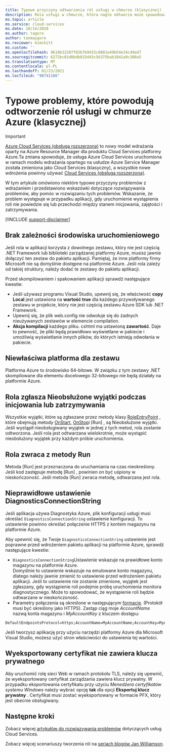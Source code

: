 ```yaml
---
title: Typowe przyczyny odtwarzania ról usługi w chmurze (klasycznej) | Microsoft Docs
description: Rola usługi w chmurze, która nagle odtwarza może spowodować znaczny Przestój. Poniżej przedstawiono niektóre typowe problemy, które powodują odtworzenie ról, co może pomóc w zmniejszeniu przestojów.
ms.topic: article
ms.service: cloud-services
ms.date: 10/14/2020
ms.author: tagore
author: tanmaygore
ms.reviewer: mimckitt
ms.custom: ''
ms.openlocfilehash: 9610b32207f8367b9415c0881e49b54e24c49ad7
ms.sourcegitcommit: 6272bc01d8bdb833d43c56375bab1841a9c380a5
ms.translationtype: MT
ms.contentlocale: pl-PL
ms.lasthandoff: 01/23/2021
ms.locfileid: "98741166"
---
```

# <a name="common-issues-that-cause-azure-cloud-service-classic-roles-to-recycle"></a>Typowe problemy, które powodują odtworzenie ról usługi w chmurze Azure (klasycznej)

> [!IMPORTANT]
> [Azure Cloud Services (obsługa rozszerzona)](../cloud-services-extended-support/overview.md) to nowy model wdrażania oparty na Azure Resource Manager dla produktu Cloud Services platformy Azure.Ta zmiana spowoduje, że usługa Azure Cloud Services uruchomiona w ramach modelu wdrażania opartego na usłudze Azure Service Manager została zmieniona jako Cloud Services (klasyczny), a wszystkie nowe wdrożenia powinny używać [Cloud Services (obsługa rozszerzona)](../cloud-services-extended-support/overview.md).

W tym artykule omówiono niektóre typowe przyczyny problemów z wdrażaniem i przedstawiono wskazówki dotyczące rozwiązywania problemów, aby pomóc w rozwiązaniu tych problemów. Wskazanie, że problem występuje w przypadku aplikacji, gdy uruchomienie wystąpienia roli nie powiedzie się lub przechodzi między stanem inicjowania, zajętości i zatrzymywania.

[!INCLUDE [support-disclaimer](../../includes/support-disclaimer.md)]

## <a name="missing-runtime-dependencies"></a>Brak zależności środowiska uruchomieniowego
Jeśli rola w aplikacji korzysta z dowolnego zestawu, który nie jest częścią .NET Framework lub biblioteki zarządzanej platformy Azure, musisz jawnie dołączyć ten zestaw do pakietu aplikacji. Pamiętaj, że inne platformy firmy Microsoft nie są domyślnie dostępne na platformie Azure. Jeśli rola zależy od takiej struktury, należy dodać te zestawy do pakietu aplikacji.

Przed skompilowaniem i spakowaniem aplikacji sprawdź następujące kwestie:

* Jeśli używasz programu Visual Studio, upewnij się, że właściwość **copy Local** jest ustawiona na **wartość true** dla każdego przywoływanego zestawu w projekcie, który nie jest częścią zestawu Azure SDK lub .NET Framework.
* Upewnij się, że plik web.config nie odwołuje się do żadnych nieużywanych zestawów w elemencie compilation.
* **Akcja kompilacji** każdego pliku. cshtml ma ustawioną **zawartość**. Daje to pewność, że pliki będą prawidłowo wyświetlane w pakiecie i umożliwią wyświetlanie innych plików, do których istnieją odwołania w pakiecie.

## <a name="assembly-targets-wrong-platform"></a>Niewłaściwa platforma dla zestawu
Platforma Azure to środowisko 64-bitowe. W związku z tym zestawy .NET skompilowane dla elementu docelowego 32-bitowego nie będą działały na platformie Azure.

## <a name="role-throws-unhandled-exceptions-while-initializing-or-stopping"></a>Rola zgłasza Nieobsłużone wyjątki podczas inicjowania lub zatrzymywania
Wszystkie wyjątki, które są zgłaszane przez metody klasy [RoleEntryPoint] , które obejmują metody [OnStart], [OnStop]i [Run] , są Nieobsłużone wyjątki. Jeśli wystąpił nieobsługiwany wyjątek w jednej z tych metod, rola zostanie odtworzona. Jeśli rola jest odtwarzana wielokrotnie, może wystąpić nieobsłużony wyjątek przy każdym próbie uruchomienia.

## <a name="role-returns-from-run-method"></a>Rola zwraca z metody Run
Metoda [Run] jest przeznaczona do uruchamiania na czas nieokreślony. Jeśli kod zastępuje metodę [Run] , powinien on być uśpiony w nieskończoność. Jeśli metoda [Run] zwraca metodę, odtwarzana jest rola.

## <a name="incorrect-diagnosticsconnectionstring-setting"></a>Nieprawidłowe ustawienie DiagnosticsConnectionString
Jeśli aplikacja używa Diagnostyka Azure, plik konfiguracji usługi musi określać `DiagnosticsConnectionString` ustawienie konfiguracji. To ustawienie powinno określać połączenie HTTPS z kontem magazynu na platformie Azure.

Aby upewnić się, że Twoje `DiagnosticsConnectionString` ustawienie jest poprawne przed wdrożeniem pakietu aplikacji na platformie Azure, sprawdź następujące kwestie:  

* `DiagnosticsConnectionString`Ustawienie wskazuje na prawidłowe konto magazynu na platformie Azure.  
  Domyślnie to ustawienie wskazuje na emulowane konto magazynu, dlatego należy jawnie zmienić to ustawienie przed wdrożeniem pakietu aplikacji. Jeśli to ustawienie nie zostanie zmienione, wyjątek jest zgłaszany, gdy wystąpienie roli podejmie próbę uruchomienia monitora diagnostycznego. Może to spowodować, że wystąpienie roli będzie odtwarzane w nieskończoność.
* Parametry połączenia są określone w następującym [formacie](../storage/common/storage-configure-connection-string.md). (Protokół musi być określony jako HTTPS). Zastąp ciąg moje *AccountName* nazwą konta magazynu i *MyAccountKey* z kluczem dostępu:    

```console
DefaultEndpointsProtocol=https;AccountName=MyAccountName;AccountKey=MyAccountKey
```

  Jeśli tworzysz aplikację przy użyciu narzędzi platformy Azure dla Microsoft Visual Studio, możesz użyć stron właściwości do ustawienia tej wartości.

## <a name="exported-certificate-does-not-include-private-key"></a>Wyeksportowany certyfikat nie zawiera klucza prywatnego
Aby uruchomić rolę sieci Web w ramach protokołu TLS, należy się upewnić, że wyeksportowany certyfikat zarządzania zawiera klucz prywatny. W przypadku eksportowania certyfikatu przy użyciu *Menedżera certyfikatów systemu Windows* należy wybrać opcję **tak** dla opcji **Eksportuj klucz prywatny** . Certyfikat musi zostać wyeksportowany w formacie PFX, który jest obecnie obsługiwany.

## <a name="next-steps"></a>Następne kroki
Zobacz więcej [artykułów do rozwiązywania problemów](../index.yml?product=cloud-services&tag=top-support-issue) dotyczących usług Cloud Services.

Zobacz więcej scenariuszy tworzenia ról na [seriach blogów Jan Williamson](/archive/blogs/kwill/windows-azure-paas-compute-diagnostics-data).

[RoleEntryPoint]: /previous-versions/azure/reference/ee758619(v=azure.100)
[OnStart]: /previous-versions/azure/reference/ee772851(v=azure.100)
[OnStop]: /previous-versions/azure/reference/ee772844(v=azure.100)
[Uruchom]: /previous-versions/azure/reference/ee772746(v=azure.100)